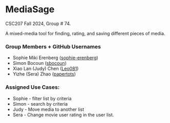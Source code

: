 # MediaSage
CSC207 Fall 2024, Group # 74. 
 
A mixed-media tool for finding, rating, and saving different pieces of media.

### Group Members + GitHub Usernames
- Sophie Miki Erenberg ([sophie-erenberg](https://github.com/sophie-erenberg/))
- Simon Bocoun ([sbocoun](https://github.com/sbocoun))
- Xiao Lan (Judy) Chen ([Leo081](https://github.com/Leo081))
- Yizhe (Sera) Zhao ([papertots](https://github.com/papertots))

### Assigned Use Cases:
- Sophie - filter list by criteria
- Simon - search by criteria
- Judy - Move media to another list
- Sera - Change movie user rating in the user list.